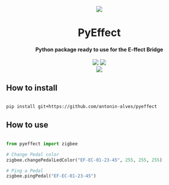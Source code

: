 <div align="center">
  <a href="https://e-ffect.fr">
    <img src="https://media.alors-la.center/s/16hqhl6h.svg"/>
  </a>
</div>

<div align="center"><h1>PyEffect</h1></div>

<div align="center">
<h4>Python package ready to use for the E-ffect Bridge</h4>
</div>

<div align="center">
<img src="https://img.shields.io/badge/Language-Python-blueviolet" />
<img src="https://img.shields.io/badge/Interface-Zigbee-blue" />
</div>

<div align="center">
<img src="https://img.shields.io/badge/version-0.0.4-green" /> 
</div>

## How to install

```sh

pip install git+https://github.com/antonin-alves/pyeffect

```

## How to use 

```python

from pyeffect import zigbee

# Change Pedal color
zigbee.changePedalLedColor("EF-EC-01-23-45", 255, 255, 255)

# Ping a Pedal
zigbee.pingPedal("EF-EC-01-23-45")


```
